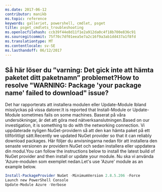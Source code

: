 ```yaml
---
ms.date: 2017-06-12
contributor: manikb
ms.topic: reference
keywords: galleriet, powershell, cmdlet, psget
title: psget_cmdlets_troubleshooting
ms.openlocfilehash: ccb39f44e8d11f1e2a912da0c4f18b700e836c91
ms.sourcegitcommit: 75f70c7df01eea5e7a2c16f9a3ab1dd437a1f8fd
ms.translationtype: MT
ms.contentlocale: sv-SE
ms.lasthandoff: 06/12/2017
---
```

## <a name="how-to-resolve-warning-package-your-package-name-failed-to-download-issue"></a><span data-ttu-id="a495c-103">Så här löser du ”varning: Det gick inte att hämta paketet ditt paketnamn” problemet?</span><span class="sxs-lookup"><span data-stu-id="a495c-103">How to resolve "WARNING: Package 'your package name' failed to download" issue?</span></span>




<span data-ttu-id="a495c-104">Det har rapporterats att installera modulen eller Update-Module Ibland misslyckas på vissa datorer.</span><span class="sxs-lookup"><span data-stu-id="a495c-104">It is reported that Install-Module or Update-Module sometimes fails on some machines.</span></span>
<span data-ttu-id="a495c-105">Baserat på våra undersökningar, är det att göra med nätverksanslutningen.</span><span class="sxs-lookup"><span data-stu-id="a495c-105">Based on our investigation, it is something to do with the networking connection.</span></span>
<span data-ttu-id="a495c-106">Vi uppdaterade nyligen NuGet-providern så att den kan hämta paket på ett tillförlitligt sätt.</span><span class="sxs-lookup"><span data-stu-id="a495c-106">Recently we updated NuGet provider so that it can reliably download packages.</span></span>
<span data-ttu-id="a495c-107">Här följer du anvisningarna nedan för att installera den senaste versionen av providern NuGet och sedan installera eller uppdatera din modul.</span><span class="sxs-lookup"><span data-stu-id="a495c-107">You can follow the instructions below to install the latest build of NuGet provider and then install or update your module.</span></span>
<span data-ttu-id="a495c-108">Nu ska vi använda 'Azure-modulen som exemplet nedan.</span><span class="sxs-lookup"><span data-stu-id="a495c-108">Let's use 'Azure' module as an example below.</span></span>

```powershell
Install-PackageProvider NuGet -MinimumVersion 2.8.5.206 -Force
Launch new PowerShell Console
Update-Module Azure -Verbose
```

